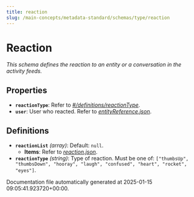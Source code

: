 ```yaml
---
title: reaction
slug: /main-concepts/metadata-standard/schemas/type/reaction
---
```


# Reaction

*This schema defines the reaction to an entity or a conversation in the activity feeds.*

## Properties

- **`reactionType`**: Refer to *[#/definitions/reactionType](#definitions/reactionType)*.
- **`user`**: User who reacted. Refer to *[entityReference.json](#tityReference.json)*.
## Definitions

- **`reactionList`** *(array)*: Default: `null`.
  - **Items**: Refer to *[reaction.json](#action.json)*.
- **`reactionType`** *(string)*: Type of reaction. Must be one of: `["thumbsUp", "thumbsDown", "hooray", "laugh", "confused", "heart", "rocket", "eyes"]`.


Documentation file automatically generated at 2025-01-15 09:05:41.923720+00:00.

